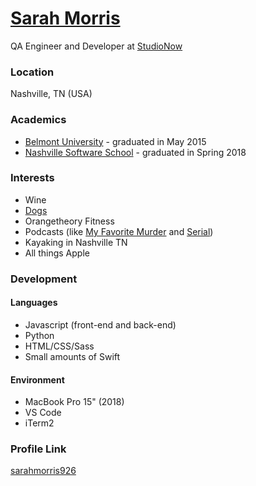 # [Sarah Morris](https://morrissarah.com)

QA Engineer and Developer at [StudioNow](https://www.studionow.com)

### Location

Nashville, TN (USA)

### Academics

- [Belmont University](https://www.belmont.edu) - graduated in May 2015
- [Nashville Software School](https://www.nashvillesoftwareschool.com) - graduated in Spring 2018

### Interests

- Wine
- [Dogs](https://instagram.com/adventuresofsamandty)
- Orangetheory Fitness
- Podcasts (like [My Favorite Murder](https://myfavoritemurder.com) and [Serial](https://serialpodcast.org))
- Kayaking in Nashville TN
- All things Apple

### Development

#### Languages

- Javascript (front-end and back-end)
- Python
- HTML/CSS/Sass
- Small amounts of Swift

#### Environment

- MacBook Pro 15" (2018)
- VS Code 
- iTerm2

### Profile Link

[sarahmorris926](https://github.com/sarahmorris926)